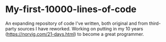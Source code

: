 # My-first-10000-lines-of-code
An expanding repository of code I've written, both original and from third-party sources I have reworked. Working on putting in my 10 years (https://norvig.com/21-days.html) to become a great programmer.
